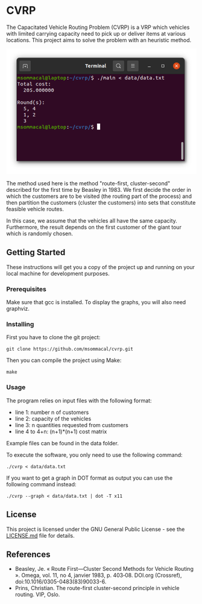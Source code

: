 # CVRP

The Capacitated Vehicle Routing Problem (CVRP) is a VRP which vehicles with limited carrying capacity need to pick up or deliver items at various locations. This project aims to solve the problem with an heuristic method.

![Screenshot](img/screenshot.png?raw=true "Screenshot")

The method used here is the method "route-first, cluster-second" described for the first time by Beasley in 1983. We first decide the order in which the customers are to be visited (the routing part of the process) and then partition the customers (cluster the customers) into sets that constitute feasible vehicle routes.

In this case, we assume that the vehicles all have the same capacity. Furthermore, the result depends on the first customer of the giant tour which is randomly chosen.

## Getting Started

These instructions will get you a copy of the project up and running on your local machine for development purposes.

### Prerequisites

Make sure that gcc is installed. To display the graphs, you will also need graphviz.

### Installing

First you have to clone the git project:

```
git clone https://github.com/msommacal/cvrp.git
```

Then you can compile the project using Make:

```
make
```

### Usage

The program relies on input files with the following format:
- line 1: number n of customers
- line 2: capacity of the vehicles
- line 3: n quantities requested from customers
- line 4 to 4+n: (n+1)\*(n+1) cost matrix

Example files can be found in the data folder.

To execute the software, you only need to use the following command:

```
./cvrp < data/data.txt
```

If you want to get a graph in DOT format as output you can use the following command instead:

```
./cvrp --graph < data/data.txt | dot -T x11
```

## License

This project is licensed under the GNU General Public License - see the [LICENSE.md](LICENSE.md) file for details.

## References

- Beasley, Je. « Route First—Cluster Second Methods for Vehicle Routing ». Omega, vol. 11, no 4, janvier 1983, p. 403‑08. DOI.org (Crossref), doi:10.1016/0305-0483(83)90033-6.
- Prins, Christian. The route-first cluster-second principle in vehicle routing. VIP, Oslo.
